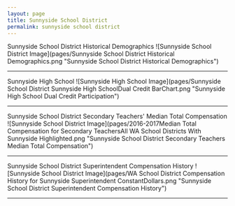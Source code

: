 ```yaml
---
layout: page
title: Sunnyside School District
permalink: sunnyside school district
---
```



Sunnyside School District Historical Demographics
![Sunnyside School District Image](pages/Sunnyside School District Historical Demographics.png "Sunnyside School District Historical Demographics")

___

Sunnyside High School
![Sunnyside High School Image](pages/Sunnyside School District Sunnyside High SchoolDual Credit BarChart.png "Sunnyside High School Dual Credit Participation")

___

Sunnyside School District Secondary Teachers' Median Total Compensation
![Sunnyside School District Image](pages/2016-2017Median Total Compensation for Secondary TeachersAll WA School Districts With Sunnyside Highlighted.png "Sunnyside School District Secondary Teachers Median Total Compensation")

___

Sunnyside School District Superintendent Compensation History
![Sunnyside School District Image](pages/WA School District Compensation History for Sunnyside Superintendent ConstantDollars.png "Sunnyside School District Superintendent Compensation History")

___

